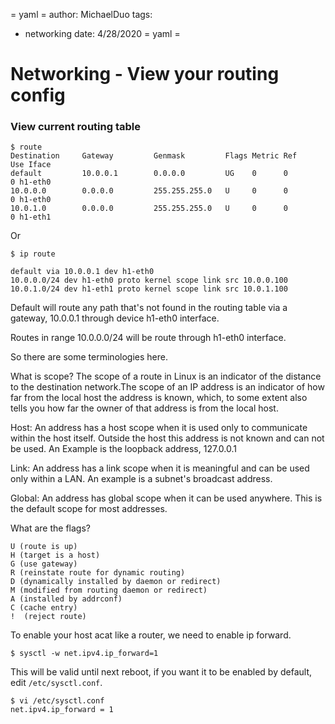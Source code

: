 = yaml =
author: MichaelDuo
tags:
  - networking
date: 4/28/2020
= yaml =
# Networking - View your routing config

### View current routing table
```
$ route
Destination     Gateway         Genmask         Flags Metric Ref    Use Iface
default         10.0.0.1        0.0.0.0         UG    0      0        0 h1-eth0
10.0.0.0        0.0.0.0         255.255.255.0   U     0      0        0 h1-eth0
10.0.1.0        0.0.0.0         255.255.255.0   U     0      0        0 h1-eth1

```
Or
```
$ ip route

default via 10.0.0.1 dev h1-eth0
10.0.0.0/24 dev h1-eth0 proto kernel scope link src 10.0.0.100
10.0.1.0/24 dev h1-eth1 proto kernel scope link src 10.0.1.100
```

Default will route any path that's not found in the routing table via a gateway, 10.0.0.1 through device h1-eth0 interface.

Routes in range 10.0.0.0/24 will be route through h1-eth0 interface. 

So there are some terminologies here.

What is scope? 
The scope of a route in Linux is an indicator of the distance to the destination network.The scope of an IP address is an indicator of how far from the local host the address is known, which, to some extent also tells you how far the owner of that address is from the local host.

Host: An address has a host scope when it is used only to communicate within the host itself. Outside the host this address is not known and can not be used. An Example is the loopback address, 127.0.0.1

Link: An address has a link scope when it is meaningful and can be used only within a LAN. An example is a subnet's broadcast address.

Global: An address has global scope when it can be used anywhere. This is the default scope for most addresses.

What are the flags?
```
U (route is up)
H (target is a host)
G (use gateway)
R (reinstate route for dynamic routing)
D (dynamically installed by daemon or redirect)
M (modified from routing daemon or redirect)
A (installed by addrconf)
C (cache entry)
!  (reject route)

```
To enable your host acat like a router, we need to enable ip forward. 
```
$ sysctl -w net.ipv4.ip_forward=1
```
This will be valid until next reboot, if you want it to be enabled by default, edit `/etc/sysctl.conf`.
```
$ vi /etc/sysctl.conf
net.ipv4.ip_forward = 1
```
